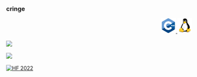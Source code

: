 ### cringe<p align="right"> <a href="https://isocpp.org/" target="_blank" rel="noreferrer"> <img src="https://raw.githubusercontent.com/devicons/devicon/master/icons/cplusplus/cplusplus-original.svg" alt="C++" width="40" height="40"/> </a><a href="https://www.linux.org/" target="_blank" rel="noreferrer"> <img src="https://raw.githubusercontent.com/devicons/devicon/master/icons/linux/linux-original.svg" alt="linux" width="40" height="40"/> </a>

![](https://grs-vercel-p958dq9ny-wthrajat.vercel.app/api/top-langs/?username=wthrajat&layout=compact&theme=algolia)

![](https://grs-vercel-p958dq9ny-wthrajat.vercel.app/api?username=wthrajat&show_icons=true&count_private=true&icon_color=39FF14&border_radius=1&theme=algolia)

[![HF 2022](https://holopin.me/wthrajat)](https://holopin.io/@wthrajat)


